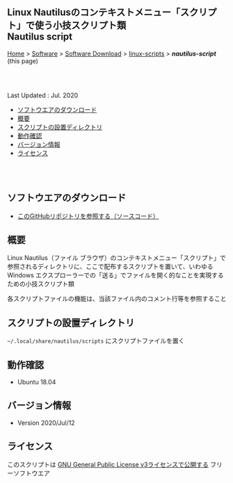 ## Linux Nautilusのコンテキストメニュー「スクリプト」で使う小技スクリプト類<br />Nautilus script<!-- omit in toc -->

[Home](https://oasis3855.github.io/webpage/) > [Software](https://oasis3855.github.io/webpage/software/index.html) > [Software Download](https://oasis3855.github.io/webpage/software/software-download.html) > [linux-scripts](../README.md) > ***nautilus-script*** (this page)

<br />
<br />

Last Updated : Jul. 2020

- [ソフトウエアのダウンロード](#ソフトウエアのダウンロード)
- [概要](#概要)
- [スクリプトの設置ディレクトリ](#スクリプトの設置ディレクトリ)
- [動作確認](#動作確認)
- [バージョン情報](#バージョン情報)
- [ライセンス](#ライセンス)

<br />
<br />

## ソフトウエアのダウンロード

- [このGitHubリポジトリを参照する（ソースコード）](../nautilus-script/)

## 概要

Linux Nautilus（ファイル ブラウザ）のコンテキストメニュー「スクリプト」で参照されるディレクトリに、ここで配布するスクリプトを置いて、いわゆるWindows エクスプローラーでの「送る」でファイルを開く的なことを実現するための小技スクリプト類

各スクリプトファイルの機能は、当該ファイル内のコメント行等を参照すること

## スクリプトの設置ディレクトリ

``` ~/.local/share/nautilus/scripts ``` にスクリプトファイルを置く

## 動作確認

- Ubuntu 18.04

## バージョン情報

- Version 2020/Jul/12

## ライセンス

このスクリプトは [GNU General Public License v3ライセンスで公開する](https://gpl.mhatta.org/gpl.ja.html) フリーソフトウエア

